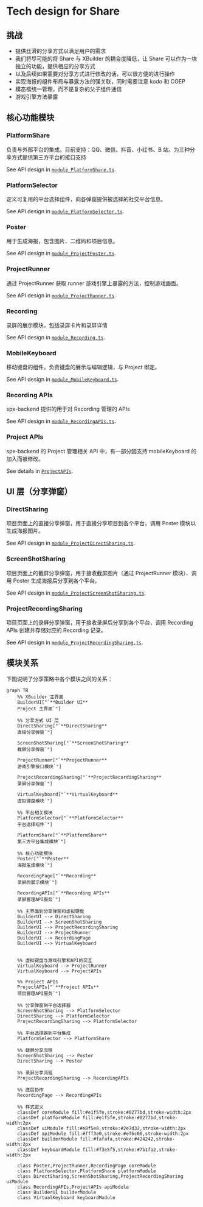 # Tech design for Share

## 挑战

- 提供丝滑的分享方式以满足用户的需求
- 我们将尽可能的将 Share 与 XBuilder 的耦合度降低，让 Share 可以作为一块独立的功能，提供相应的分享方式
- 以及后续如果需要对分享方式进行修改的话，可以很方便的进行操作
- 实现海报的组件布局与暴露方法的强关联，同时需要注意 kodo 和 COEP
- 模态框统一管理，而不是复杂的父子组件通信
- 游戏引擎方法暴露

## 核心功能模块

### PlatformShare

负责与外部平台的集成。目前支持：QQ、微信、抖音、小红书、B 站。为三种分享方式提供第三方平台的接口支持

See API design in [`module_PlatformShare.ts`](./module_PlatformShare.ts).

### PlatformSelector

定义可复用的平台选择组件，向各弹窗提供被选择的社交平台信息。

See API design in [`module_PlatformSelector.ts`](./module_PlatformSelector.ts).

### Poster

用于生成海报，包含图片、二维码和项目信息。

See API design in [`module_ProjectPoster.ts`](./module_ProjectPoster.ts).

### ProjectRunner

通过 ProjectRunner 获取 runner 游戏引擎上暴露的方法，控制游戏画面。

See API design in [`module_ProjectRunner.ts`](./module_ProjectRunner.ts).

### Recording

录屏的展示模块，包括录屏卡片和录屏详情

See API design in [`module_Recording.ts`](./module_Recording.ts).

### MobileKeyboard

移动键盘的组件，负责键盘的展示与编辑逻辑，与 Project 绑定。

See API design in [`module_MobileKeyboard.ts`](./module_MobileKeyboard.ts).

### Recording APIs

spx-backend 提供的用于对 Recording 管理的 APIs

See API design in [`module_RecordingAPIs.ts`](./module_RecordingAPIs.ts).

### Project APIs

spx-backend 的 Project 管理相关 API 中，有一部分因支持 mobileKeyboard 的加入而被修改。

See details in [`ProjectAPIs`](./module_ProjectAPIs.ts).

## UI 层（分享弹窗）

### DirectSharing

项目页面上的直接分享弹窗，用于直接分享项目到各个平台，调用 Poster 模块以生成海报图片。

See API design in [`module_ProjectDirectSharing.ts`](./module_ProjectDirectSharing.ts).

### ScreenShotSharing

项目页面上的截屏分享弹窗，用于接收截屏图片（通过 ProjectRunner 模块）、调用 Poster 生成海报后分享到各个平台。

See API design in [`module_ProjectScreenShotSharing.ts`](./module_ProjectScreenShotSharing.ts).

### ProjectRecordingSharing

项目页面上的录屏分享弹窗，用于接收录屏后分享到各个平台，调用 Recording APIs 创建并存储对应的 Recording 记录。

See API design in [`module_ProjectRecordingSharing.ts`](./module_ProjectRecordingSharing.ts).

## 模块关系

下图说明了分享策略中各个模块之间的关系：

```mermaid
graph TB
    %% XBuilder 主界面
    BuilderUI["`**Builder UI**
    Project 主界面`"]

    %% 分享方式 UI 层
    DirectSharing["`**DirectSharing**
    直接分享弹窗`"]

    ScreenShotSharing["`**ScreenShotSharing**
    截屏分享弹窗`"]

    ProjectRunner["`**ProjectRunner**
    游戏引擎接口模块`"]

    ProjectRecordingSharing["`**ProjectRecordingSharing**
    录屏分享弹窗`"]

    VirtualKeyboard["`**VirtualKeyboard**
    虚拟键盘模块`"]

    %% 平台相关模块
    PlatformSelector["`**PlatformSelector**
    平台选择组件`"]

    PlatformShare["`**PlatformShare**
    第三方平台集成模块`"]

    %% 核心功能模块
    Poster["`**Poster**
    海报生成模块`"]

    RecordingPage["`**Recording**
    录屏的展示模块`"]

    RecordingAPIs["`**Recording APIs**
    录屏管理API服务`"]

    %% 主界面到分享弹窗和虚拟键盘
    BuilderUI --> DirectSharing
    BuilderUI --> ScreenShotSharing
    BuilderUI --> ProjectRecordingSharing
    BuilderUI --> ProjectRunner
    BuilderUI --> RecordingPage
    BuilderUI --> VirtualKeyboard


    %% 虚拟键盘与游戏引擎和API的交互
    VirtualKeyboard --> ProjectRunner
    VirtualKeyboard --> ProjectAPIs

    %% Project APIs
    ProjectAPIs["`**Project APIs**
    项目管理API服务`"]

    %% 分享弹窗到平台选择器
    ScreenShotSharing --> PlatformSelector
    DirectSharing --> PlatformSelector
    ProjectRecordingSharing --> PlatformSelector

    %% 平台选择器到平台集成
    PlatformSelector --> PlatformShare

    %% 截屏分享流程
    ScreenShotSharing --> Poster
    DirectSharing --> Poster

    %% 录屏分享流程
    ProjectRecordingSharing --> RecordingAPIs

    %% 底层协作
    RecordingPage --> RecordingAPIs

    %% 样式定义
    classDef coreModule fill:#e1f5fe,stroke:#0277bd,stroke-width:2px
    classDef platformModule fill:#e1f5fe,stroke:#0277bd,stroke-width:2px
    classDef uiModule fill:#e8f5e8,stroke:#2e7d32,stroke-width:2px
    classDef apiModule fill:#fff3e0,stroke:#ef6c00,stroke-width:2px
    classDef builderModule fill:#fafafa,stroke:#424242,stroke-width:2px
    classDef keyboardModule fill:#f3e5f5,stroke:#7b1fa2,stroke-width:2px

    class Poster,ProjectRunner,RecordingPage coreModule
    class PlatformSelector,PlatformShare platformModule
    class DirectSharing,ScreenShotSharing,ProjectRecordingSharing uiModule
    class RecordingAPIs,ProjectAPIs apiModule
    class BuilderUI builderModule
    class VirtualKeyboard keyboardModule
```
